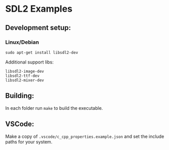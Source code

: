 # SDL2 Examples

## Development setup:

### Linux/Debian

    sudo apt-get install libsdl2-dev

Additional support libs:

    libsdl2-image-dev
    libsdl2-ttf-dev
    libsdl2-mixer-dev

## Building:

In each folder run `make` to build the executable.

## VSCode:

Make a copy of `.vscode/c_cpp_properties.example.json` and set the include paths for your system.
